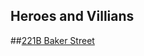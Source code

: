 Heroes and Villians
-------------------

##[221B Baker Street](https://LeahSmyth.github.io/heroes-and-villians/index.html)